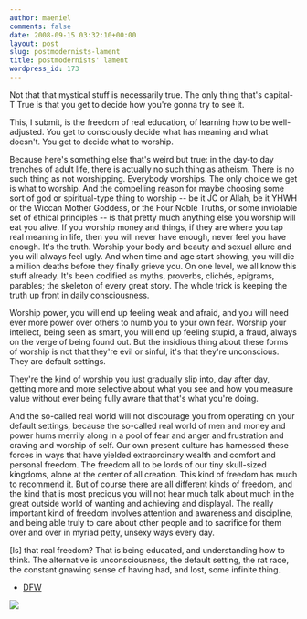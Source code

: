 ```yaml
---
author: maeniel
comments: false
date: 2008-09-15 03:32:10+00:00
layout: post
slug: postmodernists-lament
title: postmodernists' lament
wordpress_id: 173
---
```


Not that that mystical stuff is necessarily true. The only thing that's capital-T True is that you get to decide how you're gonna try to see it.

This, I submit, is the freedom of real education, of learning how to be well-adjusted. You get to consciously decide what has meaning and what doesn't. You get to decide what to worship.

Because here's something else that's weird but true: in the day-to day trenches of adult life, there is actually no such thing as atheism. There is no such thing as not worshipping. Everybody worships. The only choice we get is what to worship. And the compelling reason for maybe choosing some sort of god or spiritual-type thing to worship -- be it JC or Allah, be it YHWH or the Wiccan Mother Goddess, or the Four Noble Truths, or some inviolable set of ethical principles -- is that pretty much anything else you worship will eat you alive. If you worship money and things, if they are where you tap real meaning in life, then you will never have enough, never feel you have enough. It's the truth. Worship your body and beauty and sexual allure and you will always feel ugly. And when time and age start showing, you will die a million deaths before they finally grieve you. On one level, we all know this stuff already. It's been codified as myths, proverbs, clichés, epigrams, parables; the skeleton of every great story. The whole trick is keeping the truth up front in daily consciousness.

Worship power, you will end up feeling weak and afraid, and you will need ever more power over others to numb you to your own fear. Worship your intellect, being seen as smart, you will end up feeling stupid, a fraud, always on the verge of being found out. But the insidious thing about these forms of worship is not that they're evil or sinful, it's that they're unconscious. They are default settings.

They're the kind of worship you just gradually slip into, day after day, getting more and more selective about what you see and how you measure value without ever being fully aware that that's what you're doing.

And the so-called real world will not discourage you from operating on your default settings, because the so-called real world of men and money and power hums merrily along in a pool of fear and anger and frustration and craving and worship of self. Our own present culture has harnessed these forces in ways that have yielded extraordinary wealth and comfort and personal freedom. The freedom all to be lords of our tiny skull-sized kingdoms, alone at the center of all creation. This kind of freedom has much to recommend it. But of course there are all different kinds of freedom, and the kind that is most precious you will not hear much talk about much in the great outside world of wanting and achieving and displayal. The really important kind of freedom involves attention and awareness and discipline, and being able truly to care about other people and to sacrifice for them over and over in myriad petty, unsexy ways every day.

[Is] that real freedom? That is being educated, and understanding how to think. The alternative is unconsciousness, the default setting, the rat race, the constant gnawing sense of having had, and lost, some infinite thing.

- [DFW](http://www.marginalia.org/dfw_kenyon_commencement.html)

[![](http://maeniel.files.wordpress.com/2008/09/6b0fda7ffba8fe0bdb94260bd59f96d665a34daa_m.jpg)](http://maeniel.files.wordpress.com/2008/09/6b0fda7ffba8fe0bdb94260bd59f96d665a34daa_m.jpg)
